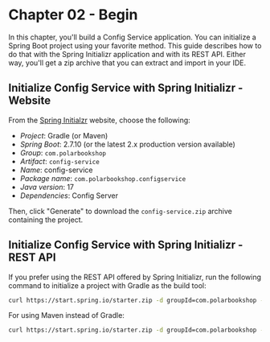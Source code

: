 # Chapter 02 - Begin

In this chapter, you'll build a Config Service application. You can initialize a Spring Boot project using your
favorite method. This guide describes how to do that with the Spring Initializr application and with its REST API.
Either way, you'll get a zip archive that you can extract and import in your IDE.

## Initialize Config Service with Spring Initializr - Website

From the [Spring Initialzr](https://start.spring.io/) website, choose the following:

* _Project_: Gradle (or Maven)
* _Spring Boot_: 2.7.10 (or the latest 2.x production version available)
* _Group_: `com.polarbookshop`
* _Artifact_: `config-service`
* _Name_: config-service
* _Package name_: `com.polarbookshop.configservice`
* _Java version_: 17
* _Dependencies_: Config Server

Then, click "Generate" to download the `config-service.zip` archive containing the project.

## Initialize Config Service with Spring Initializr - REST API

If you prefer using the REST API offered by Spring Initializr, run the following command to initialize a project with Gradle as the build tool:

```bash
curl https://start.spring.io/starter.zip -d groupId=com.polarbookshop -d artifactId=config-service -d name=config-service -d packageName=com.polarbookshop.configservice -d dependencies=cloud-config-server -d javaVersion=17 -d bootVersion=2.7.10 -d type=gradle-project -o config-service.zip
```

For using Maven instead of Gradle:

```bash
curl https://start.spring.io/starter.zip -d groupId=com.polarbookshop -d artifactId=config-service -d name=config-service -d packageName=com.polarbookshop.configservice -d dependencies=cloud-config-server -d javaVersion=17 -d bootVersion=2.7.10 -o config-service.zip
```
